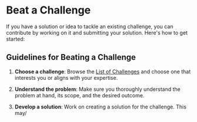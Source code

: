 # Beat a Challenge

If you have a solution or idea to tackle an existing challenge, you can contribute by working on it and submitting your solution. Here's how to get started:

## Guidelines for Beating a Challenge

1. **Choose a challenge**: Browse the [List of Challenges](list.md) and choose one that interests you or aligns with your expertise.

2. **Understand the problem**: Make sure you thoroughly understand the problem at hand, its scope, and the desired outcome.

3. **Develop a solution**: Work on creating a solution for the challenge. This may/
